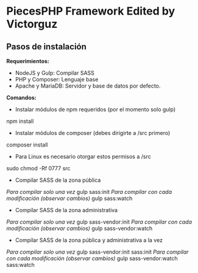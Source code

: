 # PiecesPHP Framework Edited by Victorguz

## Pasos de instalación

**Requerimientos:**

- NodeJS y Gulp: Compilar SASS
- PHP y Composer: Lenguaje base
- Apache y MariaDB: Servidor y base de datos por defecto.

**Comandos:**

- Instalar módulos de npm requeridos (por el momento solo gulp)

npm install

- Instalar módulos de composer (debes dirigirte a /src primero)

composer install

- Para Linux es necesario otorgar estos permisos a /src

sudo chmod -Rf 0777 src

- Compilar SASS de la zona pública

*Para compilar solo una vez*
gulp sass:init 
*Para compilar con cada modificación (observar cambios)*
gulp sass:watch 

- Compilar SASS de la zona administrativa

*Para compilar solo una vez*
gulp sass-vendor:init 
*Para compilar con cada modificación (observar cambios)*
gulp sass-vendor:watch 


- Compilar SASS de la zona pública y administrativa a la vez

*Para compilar solo una vez*
gulp sass-vendor:init sass:init 
*Para compilar con cada modificación (observar cambios)*
gulp sass-vendor:watch sass:watch 
